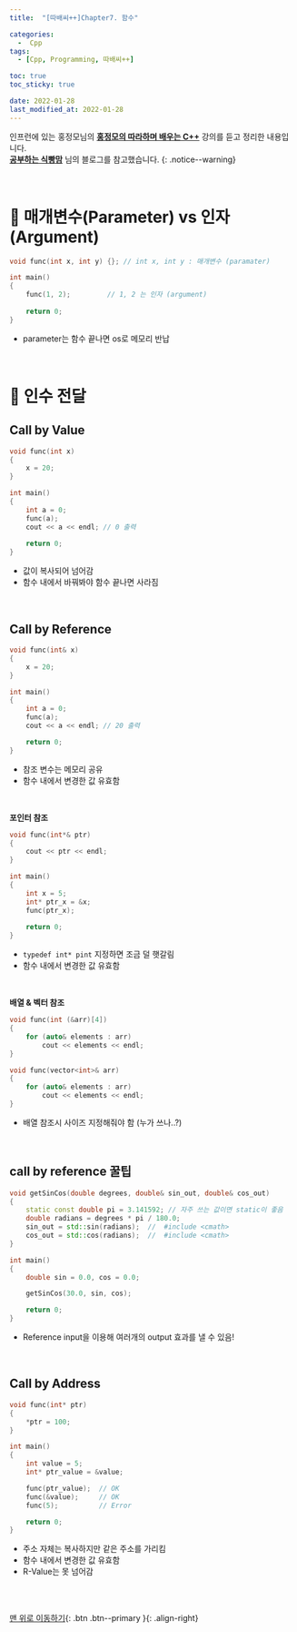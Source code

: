 ```yaml
---
title:  "[따배씨++]Chapter7. 함수"

categories:
  -  Cpp
tags:
  - [Cpp, Programming, 따배씨++]

toc: true
toc_sticky: true

date: 2022-01-28
last_modified_at: 2022-01-28
---
```


인프런에 있는 홍정모님의 **[홍정모의 따라하며 배우는 C++](https://www.inflearn.com/course/following-c-plus#)** 강의를 듣고 정리한 내용입니다.<br>
**[공부하는 식빵맘](https://ansohxxn.github.io/categories/cpp)** 님의 블로그를 참고했습니다.
{: .notice--warning}

<br>

# 🚆 매개변수(Parameter) vs 인자(Argument)

``` cpp
void func(int x, int y) {}; // int x, int y : 매개변수 (paramater)

int main()
{
	func(1, 2);         // 1, 2 는 인자 (argument)
	
	return 0;
}
```

- parameter는 함수 끝나면 os로 메모리 반납


<br>


# 🚆 인수 전달

## Call by Value

``` cpp
void func(int x)
{
	x = 20;
}

int main()
{
	int a = 0;
	func(a);
	cout << a << endl; // 0 출력
	
	return 0;
}
```

- 값이 복사되어 넘어감
- 함수 내에서 바꿔봐야 함수 끝나면 사라짐


<br>


## Call by Reference

``` cpp
void func(int& x)
{
	x = 20;
}

int main()
{
	int a = 0;
	func(a);
	cout << a << endl; // 20 출력

	return 0;
}
```

- 참조 변수는 메모리 공유
- 함수 내에서 변경한 값 유효함


<br>


**포인터 참조**

``` cpp
void func(int*& ptr)
{
	cout << ptr << endl;
}

int main()
{
	int x = 5;
	int* ptr_x = &x;
	func(ptr_x);
	
	return 0;
}
```

- `typedef int* pint` 지정하면 조금 덜 햇갈림
- 함수 내에서 변경한 값 유효함


<br>


**배열 & 벡터 참조**

``` cpp
void func(int (&arr)[4])
{
	for (auto& elements : arr)
		cout << elements << endl;
}

void func(vector<int>& arr)
{
	for (auto& elements : arr)
		cout << elements << endl;
}
```

- 배열 참조시 사이즈 지정해줘야 함 (누가 쓰나..?)


<br>


## call by reference 꿀팁

``` cpp
void getSinCos(double degrees, double& sin_out, double& cos_out)
{
	static const double pi = 3.141592; // 자주 쓰는 값이면 static이 좋음
	double radians = degrees * pi / 180.0;
	sin_out = std::sin(radians);  //  #include <cmath>
	cos_out = std::cos(radians);  //  #include <cmath>
}

int main()
{
	double sin = 0.0, cos = 0.0;

	getSinCos(30.0, sin, cos);

	return 0;
}
```

- Reference input을 이용해 여러개의 output 효과를 낼 수 있음!


<br>


## Call by Address

``` cpp
void func(int* ptr)
{
	*ptr = 100;
}

int main()
{
	int value = 5;
	int* ptr_value = &value;

	func(ptr_value);  // OK
	func(&value);     // OK
	func(5);          // Error

	return 0;
}
```

- 주소 자체는 복사하지만 같은 주소를 가리킴
- 함수 내에서 변경한 값 유효함
- R-Value는 못 넘어감

<br>
<br>

[맨 위로 이동하기](#){: .btn .btn--primary }{: .align-right}